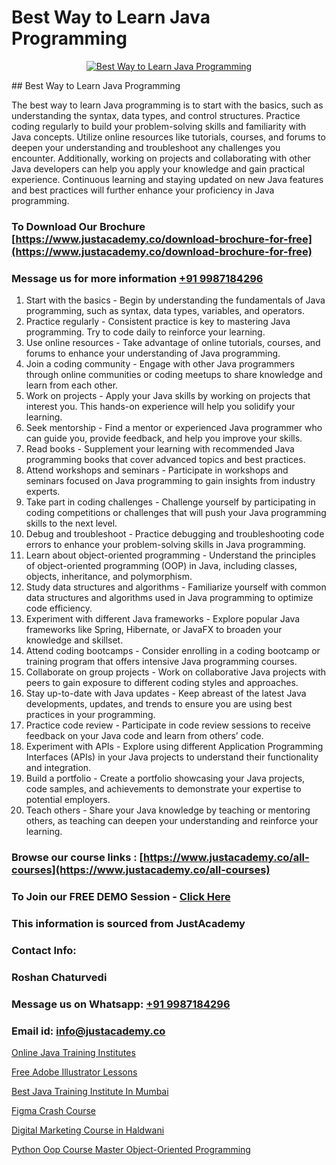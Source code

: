 # Best Way to Learn Java Programming

<p align="center">
  <a href="https://justacademy.co/course-detail/core-java-training">
    <img src="https://justacademy.co/storage2/course_image/1677245426_course_image.webp" alt="Best Way to Learn Java Programming">
  </a>
</p>
## Best Way to Learn Java Programming

The best way to learn Java programming is to start with the basics, such as understanding the syntax, data types, and control structures. Practice coding regularly to build your problem-solving skills and familiarity with Java concepts. Utilize online resources like tutorials, courses, and forums to deepen your understanding and troubleshoot any challenges you encounter. Additionally, working on projects and collaborating with other Java developers can help you apply your knowledge and gain practical experience. Continuous learning and staying updated on new Java features and best practices will further enhance your proficiency in Java programming.
### To Download Our Brochure [https://www.justacademy.co/download-brochure-for-free](https://www.justacademy.co/download-brochure-for-free)
### Message us for more information [+91 9987184296](https://api.whatsapp.com/send?phone=919987184296)
1) Start with the basics - Begin by understanding the fundamentals of Java programming, such as syntax, data types, variables, and operators.
2) Practice regularly - Consistent practice is key to mastering Java programming. Try to code daily to reinforce your learning.
3) Use online resources - Take advantage of online tutorials, courses, and forums to enhance your understanding of Java programming.
4) Join a coding community - Engage with other Java programmers through online communities or coding meetups to share knowledge and learn from each other.
5) Work on projects - Apply your Java skills by working on projects that interest you. This hands-on experience will help you solidify your learning.
6) Seek mentorship - Find a mentor or experienced Java programmer who can guide you, provide feedback, and help you improve your skills.
7) Read books - Supplement your learning with recommended Java programming books that cover advanced topics and best practices.
8) Attend workshops and seminars - Participate in workshops and seminars focused on Java programming to gain insights from industry experts.
9) Take part in coding challenges - Challenge yourself by participating in coding competitions or challenges that will push your Java programming skills to the next level.
10) Debug and troubleshoot - Practice debugging and troubleshooting code errors to enhance your problem-solving skills in Java programming.
11) Learn about object-oriented programming - Understand the principles of object-oriented programming (OOP) in Java, including classes, objects, inheritance, and polymorphism.
12) Study data structures and algorithms - Familiarize yourself with common data structures and algorithms used in Java programming to optimize code efficiency.
13) Experiment with different Java frameworks - Explore popular Java frameworks like Spring, Hibernate, or JavaFX to broaden your knowledge and skillset.
14) Attend coding bootcamps - Consider enrolling in a coding bootcamp or training program that offers intensive Java programming courses.
15) Collaborate on group projects - Work on collaborative Java projects with peers to gain exposure to different coding styles and approaches.
16) Stay up-to-date with Java updates - Keep abreast of the latest Java developments, updates, and trends to ensure you are using best practices in your programming.
17) Practice code review - Participate in code review sessions to receive feedback on your Java code and learn from others’ code.
18) Experiment with APIs - Explore using different Application Programming Interfaces (APIs) in your Java projects to understand their functionality and integration.
19) Build a portfolio - Create a portfolio showcasing your Java projects, code samples, and achievements to demonstrate your expertise to potential employers.
20) Teach others - Share your Java knowledge by teaching or mentoring others, as teaching can deepen your understanding and reinforce your learning.

### Browse our course links : [https://www.justacademy.co/all-courses](https://www.justacademy.co/all-courses) 
### To Join our FREE DEMO Session - [Click Here](https://www.justacademy.co/register-for-course-demo)


### This information is sourced from JustAcademy
### Contact Info:
### Roshan Chaturvedi
### Message us on Whatsapp: [+91 9987184296](https://api.whatsapp.com/send?phone=919987184296)
### Email id: [info@justacademy.co](mailto:info@justacademy.co)
                
[Online Java Training Institutes](https://www.linkedin.com/pulse/online-java-training-institutes-justacademy-pune-2ue3e?trackingId=7hypQLR3uMPQopkFff1lEg%3D%3D&lipi=urn%3Ali%3Apage%3Ad_flagship3_company_admin%3BGzpHiwsYRr22lJjP82PYtA%3D%3D)

[Free Adobe Illustrator Lessons](https://www.linkedin.com/pulse/free-adobe-illustrator-lessons-justacademy-brisbane-y1mpe?trackingId=9wp7byqxpxK2KWehdCUo0w%3D%3D&lipi=urn%3Ali%3Apage%3Ad_flagship3_company_admin%3Bg2rksucGRY2lUjxOm9ICQw%3D%3D)

[Best Java Training Institute In Mumbai](https://medium.com/@mistersumit961/best-java-training-institute-in-mumbai-17c6b702baf8)

[Figma Crash Course](https://medium.com/@AkashSingh2052/figma-crash-course-b55a2d9cfa27)

[Digital Marketing Course in Haldwani](https://justacademyin.github.io/justacademy/digital-marketing-course-in-haldwani)

[Python Oop Course Master Object-Oriented Programming](https://justacademyin.github.io/justacademy/python-oop-course-master-object-oriented-programming)

